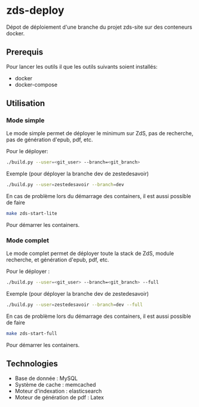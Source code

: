 # zds-deploy

Dépot de déploiement d'une branche du projet zds-site sur des conteneurs docker.

## Prerequis

Pour lancer les outils il que les outils suivants soient installés:

- docker
- docker-compose


## Utilisation

### Mode simple

Le mode simple permet de déployer le minimum sur ZdS, pas de recherche, pas de génération d'epub, pdf, etc. 


Pour le déployer:

```bash
./build.py --user=<git_user> --branch=<git_branch>
```

Exemple (pour déployer la branche dev de zestedesavoir)

```bash
./build.py --user=zestedesavoir --branch=dev
```

En cas de problème lors du démarrage des containers, il est aussi possible de faire

```bash
make zds-start-lite
```

Pour démarrer les containers.

### Mode complet

Le mode complet permet de déployer toute la stack de ZdS, module recherche, et génération d'epub, pdf, etc. 

Pour le déployer :

```bash
./build.py --user=<git_user> --branch=<git_branch> --full
```

Exemple (pour déployer la branche dev de zestedesavoir)

```bash
./build.py --user=zestedesavoir --branch=dev --full
```

En cas de problème lors du démarrage des containers, il est aussi possible de faire

```bash
make zds-start-full
```

Pour démarrer les containers.

## Technologies

- Base de donnée : MySQL
- Système de cache : memcached
- Moteur d'indexation : elasticsearch
- Moteur de génération de pdf : Latex
